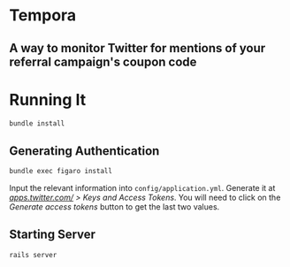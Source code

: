 # Tempora
## A way to monitor Twitter for mentions of your referral campaign's coupon code

# Running It
```bash
bundle install
```
## Generating Authentication
```bash
bundle exec figaro install
```
Input the relevant information into `config/application.yml`.
Generate it at *[apps.twitter.com/](https://apps.twitter.com/) > Keys and Access Tokens*.
You will need to click on the *Generate access tokens* button to get the last two values.
## Starting Server
```bash
rails server
```
